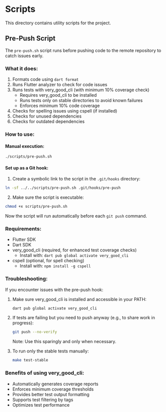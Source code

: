 # Scripts

This directory contains utility scripts for the project.

## Pre-Push Script

The `pre-push.sh` script runs before pushing code to the remote repository to catch issues early.

### What it does:

1. Formats code using `dart format`
2. Runs Flutter analyzer to check for code issues
3. Runs tests with very_good_cli (with minimum 10% coverage check)
   - Requires very_good_cli to be installed
   - Runs tests only on stable directories to avoid known failures
   - Enforces minimum 10% code coverage
4. Checks for spelling issues using cspell (if installed)
5. Checks for unused dependencies
6. Checks for outdated dependencies

### How to use:

#### Manual execution:

```bash
./scripts/pre-push.sh
```

#### Set up as a Git hook:

1. Create a symbolic link to the script in the `.git/hooks` directory:

```bash
ln -sf ../../scripts/pre-push.sh .git/hooks/pre-push
```

2. Make sure the script is executable:

```bash
chmod +x scripts/pre-push.sh
```

Now the script will run automatically before each `git push` command.

### Requirements:

- Flutter SDK
- Dart SDK
- very_good_cli (required, for enhanced test coverage checks)
  - Install with: `dart pub global activate very_good_cli`
- cspell (optional, for spell checking)
  - Install with: `npm install -g cspell`

### Troubleshooting:

If you encounter issues with the pre-push hook:

1. Make sure very_good_cli is installed and accessible in your PATH:
   ```bash
   dart pub global activate very_good_cli
   ```

2. If tests are failing but you need to push anyway (e.g., to share work in progress):
   ```bash
   git push --no-verify
   ```
   Note: Use this sparingly and only when necessary.

3. To run only the stable tests manually:
   ```bash
   make test-stable
   ```

### Benefits of using very_good_cli:

- Automatically generates coverage reports
- Enforces minimum coverage thresholds
- Provides better test output formatting
- Supports test filtering by tags
- Optimizes test performance
